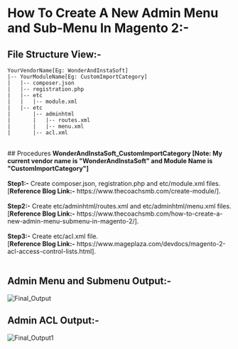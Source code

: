 How To Create A New Admin Menu and Sub-Menu In Magento 2:-
==========================================================
## File Structure View:-
```plaintext
YourVendorName[Eg: WonderAndInstaSoft]
|-- YourModuleName[Eg: CustomImportCategory]
|   |-- composer.json
|   |-- registration.php
|   |-- etc
|   |   |-- module.xml
|   |-- etc
|       |-- adminhtml
|       |   |-- routes.xml
|       |   |-- menu.xml
|       |-- acl.xml
```
<br />
## Procedures
<b>WonderAndInstaSoft_CustomImportCategory [Note: My current vendor name is "WonderAndInstaSoft" and Module Name is "CustomImportCategory"]</b><br /><br />
<b>Step1:-</b> Create composer.json, registration.php and etc/module.xml files.<br />
[<b>Reference Blog Link:-</b> https://www.thecoachsmb.com/create-module/].<br /><br />
<b>Step2:-</b> Create etc/adminhtml/routes.xml and etc/adminhtml/menu.xml files.<br />
[<b>Reference Blog Link:-</b> https://www.thecoachsmb.com/how-to-create-a-new-admin-menu-submenu-in-magento-2/].<br /><br />
<b>Step3:-</b> Create etc/acl.xml file.<br />
[<b>Reference Blog Link:-</b> https://www.mageplaza.com/devdocs/magento-2-acl-access-control-lists.html].<br /><br />

## Admin Menu and Submenu Output:-
![Final_Output](https://github.com/mohudoomnaina2/how-to-create-a-new-admin-menu-submenu-in-magento-2/assets/70482911/47328b0a-7b5e-47e3-afa1-f5ef1dfc1772)
<br>
## Admin ACL Output:-
![Final_Output1](https://github.com/mohudoomnaina2/how-to-create-a-new-admin-menu-submenu-in-magento-2/assets/70482911/c7047162-9abf-4b2d-89da-0110c96fc9f8)
